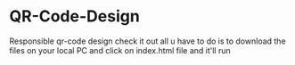 # QR-Code-Design
Responsible qr-code design check it out 
all u have to do is to download the files on your local PC and click on index.html file and it'll run 
